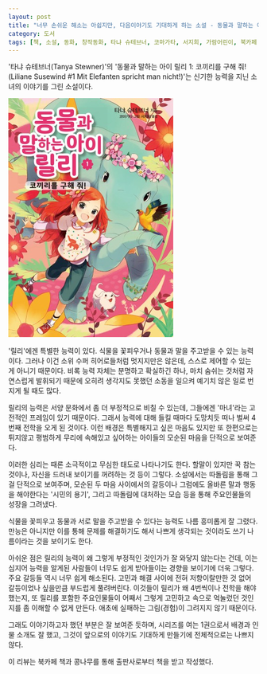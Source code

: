 ```yaml
---
layout: post
title: "너무 손쉬운 해소는 아쉽지만, 다음이야기도 기대하게 하는 소설 - 동물과 말하는 아이 릴리 1"
category: 도서
tags: [책, 소설, 동화, 창작동화, 타냐 슈테브너, 코마가타, 서지희, 가람어린이, 북카페 책과 콩나무, 서평]
---
```


'타냐 슈테브너(Tanya Stewner)'의
'동물과 말하는 아이 릴리 1: 코끼리를 구해 줘!(Liliane Susewind #1 Mit Elefanten spricht man nicht!)'는
신기한 능력을 지닌 소녀의 이야기를 그린 소설이다.

![표지](/images/liliane-susewind-1-mit-elefanten-spricht-man-nicht-book-h480.jpg)

'릴리'에겐 특별한 능력이 있다.
식물을 꽃피우거나 동물과 말을 주고받을 수 있는 능력이다.
그러나 이건 소위 수퍼 히어로들처럼 멋지지만은 않은데,
스스로 제어할 수 있는 게 아니기 때문이다.
비록 능력 자체는 분명하고 확실하긴 하나,
마치 숨쉬는 것처럼 자연스럽게 발휘되기 때문에
오히려 생각지도 못했던 소동을 일으켜 예기치 않은 일로 번지게 될 때도 많다.

릴리의 능력은 서양 문화에서 좀 더 부정적으로 비칠 수 있는데,
그들에겐 '마녀'라는 고전적인 프레임이 있기 때문이다.
그래서 능력에 대해 들킬 때마다 도망치듯 떠나 벌써 4번째 전학을 오게 된 것이다.
이런 배경은 특별해지고 싶은 마음도 있지만
또 한편으로는 튀지않고 평범하게 무리에 속해있고 싶어하는 아이들의 모순된 마음을 단적으로 보여준다.

이러한 심리는 때론 소극적이고 무심한 태도로 나타나기도 한다.
할말이 있지만 꾹 참는 것이나,
자신을 드러내 보이기를 꺼려하는 것 등이 그렇다.
소설에서는 따돌림을 통해 그걸 단적으로 보여주며,
모순된 두 마음 사이에서의 갈등이나
그럼에도 올바른 말과 행동을 해야한다는 '시민의 용기',
그리고 따돌림에 대처하는 모습 등을 통해 주요인물들의 성장을 그려냈다.

식물을 꽃피우고 동물과 서로 말을 주고받을 수 있다는 능력도 나름 흥미롭게 잘 그렸다.
만능은 아니지만 이를 통해 문제를 해결하기도 해서
나쁘게 생각되는 것이라도 쓰기 나름이라는 것을 보이기도 한다.

아쉬운 점은 릴리의 능력이 왜 그렇게 부정적인 것인가가 잘 와닿지 않는다는 건데,
이는 심지어 능력을 알게된 사람들이 너무도 쉽게 받아들이는 경향을 보이기에 더욱 그렇다.
주요 갈등들 역시 너무 쉽게 해소된다.
고민과 해결 사이에 전혀 저항이랄만한 것 없어 갈등이었나 싶을만큼 부드럽게 풀려버린다.
이것들이 릴리가 왜 4번씩이나 전학을 해야했는지,
또 릴리를 포함한 주요인물들이 어째서 그렇게 고민하고 속으로 억눌렀던 것인지를 좀 이해할 수 없게 만든다.
애초에 실패하는 그림(경험)이 그려지지 않기 때문이다.

그래도 이야기하고자 했던 부분은 잘 보여준 듯하며,
시리즈를 여는 1권으로서 배경과 인물 소개도 잘 했고,
그것이 앞으로의 이야기도 기대하게 만들기에 전체적으로는 나쁘지 않다.



<div class="im im-info">
이 리뷰는 북카페 책과 콩나무를 통해 출판사로부터 책을 받고 작성했다.
</div>
